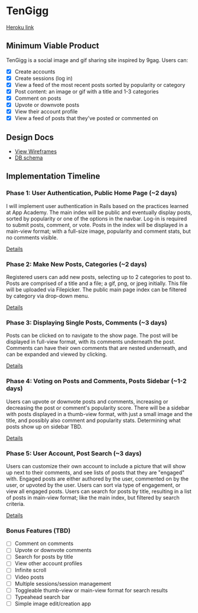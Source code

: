 # TenGigg

[Heroku link][heroku]

[heroku]: http://tengigg.herokuapp.com/

## Minimum Viable Product
TenGigg is a social image and gif sharing site inspired by 9gag. Users can:

<!-- This is a Markdown checklist. Use it to keep track of your progress! -->

- [x] Create accounts
- [x] Create sessions (log in)
- [x] View a feed of the most recent posts sorted by popularity or category
- [x] Post content: an image or gif with a title and 1-3 categories
- [x] Comment on posts
- [x] Upvote or downvote posts
- [x] View their account profile
- [x] View a feed of posts that they've posted or commented on

## Design Docs
* [View Wireframes][views]
* [DB schema][schema]

[views]: ./docs/views.md
[schema]: ./docs/schema.md

## Implementation Timeline

### Phase 1: User Authentication, Public Home Page (~2 days)
I will implement user authentication in Rails based on the practices learned at
App Academy. The main index will be public and eventually display posts, sorted by
popularity or one of the options in the navbar. Log-in is required to submit posts,
comment, or vote. Posts in the index will be displayed in a main-view format; with
a full-size image, popularity and comment stats, but no comments visible.

[Details][phase-one]

### Phase 2: Make New Posts, Categories (~2 days)
Registered users can add new posts, selecting up to 2 categories to post to.
Posts are comprised of a title and a file; a gif, png, or jpeg initially. This file
will be uploaded via Filepicker. The public main page index can be filtered by category
via drop-down menu.

[Details][phase-two]

### Phase 3: Displaying Single Posts, Comments (~3 days)
Posts can be clicked on to navigate to the show page. The post will be displayed in
full-view format, with its comments underneath the post. Comments can have their own
comments that are nested underneath, and can be expanded and viewed by clicking.

[Details][phase-three]

### Phase 4: Voting on Posts and Comments, Posts Sidebar (~1-2 days)
Users can upvote or downvote posts and comments, increasing or decreasing the post or
comment's popularity score. There will be a sidebar with posts displayed in a
thumb-view format, with just a small image and the title, and possibly also comment
and popularity stats. Determining what posts show up on sidebar TBD.


[Details][phase-four]

### Phase 5: User Account, Post Search (~3 days)
Users can customize their own account to include a picture that will show up next to
their comments, and see lists of posts that they are "engaged" with. Engaged posts are
either authored by the user, commented on by the user, or upvoted by the user. Users
can sort via type of engagement, or view all engaged posts. Users can search for posts
by title, resulting in a list of posts in main-view format; like the main index, but
filtered by search criteria.

[Details][phase-five]

### Bonus Features (TBD)
- [ ] Comment on comments
- [ ] Upvote or downvote comments
- [ ] Search for posts by title
- [ ] View other account profiles
- [ ] Infinite scroll
- [ ] Video posts
- [ ] Multiple sessions/session management
- [ ] Toggleable thumb-view or main-view format for search results
- [ ] Typeahead search bar
- [ ] Simple image edit/creation app

[phase-one]: ./docs/phases/phase1.md
[phase-two]: ./docs/phases/phase2.md
[phase-three]: ./docs/phases/phase3.md
[phase-four]: ./docs/phases/phase4.md
[phase-five]: ./docs/phases/phase5.md
